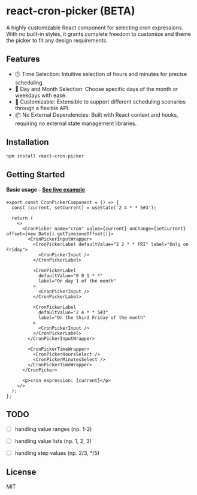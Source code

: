 # react-cron-picker (BETA)
A highly customizable React component for selecting cron expressions.
With no built-in styles, it grants complete freedom to customize and theme the picker to fit any design requirements.

## Features

- 🕒 Time Selection: Intuitive selection of hours and minutes for precise scheduling.
- 📅 Day and Month Selection: Choose specific days of the month or weekdays with ease.
- 🚀 Customizable: Extensible to support different scheduling scenarios through a flexible API.
- 📦 No External Dependencies: Built with React context and hooks, requiring no external state management libraries.

## Installation

```bash
npm install react-cron-picker
```

## Getting Started

#### Basic usage - [See live example](https://breeg554.github.io/react-cron-picker/?path=/story/cronpicker--with-timezone-offset)

```tsx
export const CronPickerComponent = () => {
  const [current, setCurrent] = useState('2 4 * * 5#3');

  return (
    <>
      <CronPicker name="cron" value={current} onChange={setCurrent} offset={new Date().getTimezoneOffset()}>
        <CronPickerInputWrapper>
          <CronPickerLabel defaultValue="2 2 * * FRI" label="Only on Friday">
            <CronPickerInput />
          </CronPickerLabel>

          <CronPickerLabel
            defaultValue="0 0 1 * *"
            label="On day 1 of the month"
          >
            <CronPickerInput />
          </CronPickerLabel>

          <CronPickerLabel
            defaultValue="2 4 * * 5#3"
            label="On the third Friday of the month"
          >
            <CronPickerInput />
          </CronPickerLabel>
        </CronPickerInputWrapper>

        <CronPickerTimeWrapper>
          <CronPickerHoursSelect />
          <CronPickerMinutesSelect />
        </CronPickerTimeWrapper>
      </CronPicker>

      <p>cron expression: {current}</p>
    </>
  );
};
```

## TODO

- [ ] handling value ranges (np. 1-2)
- [ ] handling value lists (np. 1, 2, 3)
- [ ] handling step values (np. 2/3, */5)


## License
MIT